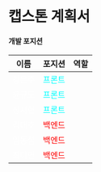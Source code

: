 # 캡스톤 계획서

#### 개발 포지션

| 이름                                     | 포지션                                  | 역할 |
| ---------------------------------------- | --------------------------------------- | ---- |
| <span style="color: white">강은주</span> | <span style="color: aqua">프론트</span> |      |
| <span style="color: white">윤규도</span> | <span style="color: aqua">프론트</span> |      |
| <span style="color: white">장지현</span> | <span style="color: aqua">프론트</span> |      |
| <span style="color: white">김태호</span> | <span style="color: red">백엔드</span>  |      |
| <span style="color: white">임동섭</span> | <span style="color: red">백엔드</span>  |      |
| <span style="color: white">최다연</span> | <span style="color: red">백엔드</span>  |      |
